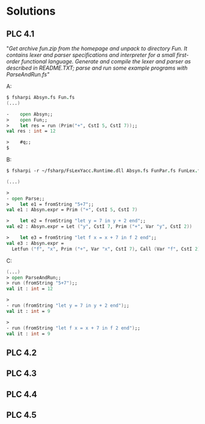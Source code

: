 # Solutions

## PLC 4.1

"*Get archive fun.zip from the homepage and unpack to directory Fun. It contains lexer and parser specifications and interpreter for a small first- order functional language. Generate and compile the lexer and parser as described in README.TXT; parse and run some example programs with ParseAndRun.fs"*

A:
```fsi
$ fsharpi Absyn.fs Fun.fs
(...)

-    open Absyn;;
>    open Fun;;
>    let res = run (Prim("+", CstI 5, CstI 7));;
val res : int = 12

>    #q;;
$ 
```

B:

```fsi
$ fsharpi -r ~/fsharp/FsLexYacc.Runtime.dll Absyn.fs FunPar.fs FunLex.fs Parse.fs

(...)

>
- open Parse;;
>    let e1 = fromString "5+7";;
val e1 : Absyn.expr = Prim ("+", CstI 5, CstI 7)

>    let e2 = fromString "let y = 7 in y + 2 end";;
val e2 : Absyn.expr = Let ("y", CstI 7, Prim ("+", Var "y", CstI 2))

>    let e3 = fromString "let f x = x + 7 in f 2 end";;
val e3 : Absyn.expr =
  Letfun ("f", "x", Prim ("+", Var "x", CstI 7), Call (Var "f", CstI 2))

```


C:
```fsi
(...)
> open ParseAndRun;;
> run (fromString "5+7");;
val it : int = 12

>
- run (fromString "let y = 7 in y + 2 end");;
val it : int = 9

>
- run (fromString "let f x = x + 7 in f 2 end");;
val it : int = 9
```


## PLC 4.2

## PLC 4.3

## PLC 4.4

## PLC 4.5
